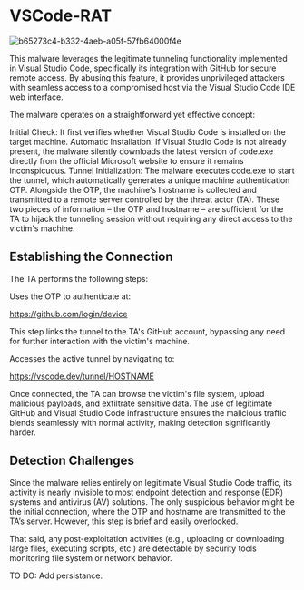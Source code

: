 # VSCode-RAT

![b65273c4-b332-4aeb-a05f-57fb64000f4e](https://github.com/user-attachments/assets/c21fb58e-4cd0-4af0-ae80-4cf6d422e38b)

This malware leverages the legitimate tunneling functionality implemented in Visual Studio Code, specifically its integration with GitHub for secure remote access. By abusing this feature, it provides unprivileged attackers with seamless access to a compromised host via the Visual Studio Code IDE web interface.

The malware operates on a straightforward yet effective concept:

Initial Check: It first verifies whether Visual Studio Code is installed on the target machine.
Automatic Installation: If Visual Studio Code is not already present, the malware silently downloads the latest version of code.exe directly from the official Microsoft website to ensure it remains inconspicuous.
Tunnel Initialization: The malware executes code.exe to start the tunnel, which automatically generates a unique machine authentication OTP. Alongside the OTP, the machine's hostname is collected and transmitted to a remote server controlled by the threat actor (TA).
These two pieces of information – the OTP and hostname – are sufficient for the TA to hijack the tunneling session without requiring any direct access to the victim's machine.

## Establishing the Connection

The TA performs the following steps:

Uses the OTP to authenticate at:

https://github.com/login/device

This step links the tunnel to the TA's GitHub account, bypassing any need for further interaction with the victim's machine.

Accesses the active tunnel by navigating to:

https://vscode.dev/tunnel/HOSTNAME

Once connected, the TA can browse the victim's file system, upload malicious payloads, and exfiltrate sensitive data. The use of legitimate GitHub and Visual Studio Code infrastructure ensures the malicious traffic blends seamlessly with normal activity, making detection significantly harder.

## Detection Challenges

Since the malware relies entirely on legitimate Visual Studio Code traffic, its activity is nearly invisible to most endpoint detection and response (EDR) systems and antivirus (AV) solutions. The only suspicious behavior might be the initial connection, where the OTP and hostname are transmitted to the TA’s server. However, this step is brief and easily overlooked.

That said, any post-exploitation activities (e.g., uploading or downloading large files, executing scripts, etc.) are detectable by security tools monitoring file system or network behavior.

TO DO:
Add persistance.
